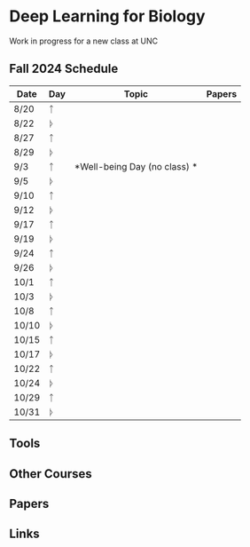 # Deep Learning for Biology
Work in progress for a new class at UNC

## Fall 2024 Schedule

| Date    | Day |       Topic                                                                                       | Papers              | 
|---------|-----|----------------------------------------------------------------------------------------------------|---------------------|
| 8/20    | ᛏ  |      |  | 
| 8/22    | ᚦ   |      |  |  | 
| 8/27    | ᛏ  |        |  |  | 
| 8/29    | ᚦ   |       |  |  | 
| 9/3     | ᛏ         | *Well-being Day (no class) * | | 
| 9/5     | ᚦ          |  |  | 
| 9/10    | ᛏ         |  |  | 
| 9/12    | ᚦ         |  |  | 
| 9/17    | ᛏ        |  |  | 
| 9/19    | ᚦ         |  |  | 
| 9/24    | ᛏ        |  |  | 
| 9/26    | ᚦ        |  |  | 
| 10/1    | ᛏ        |  |  | 
| 10/3    | ᚦ          |  |  | 
| 10/8    | ᛏ        |  |  | 
| 10/10   | ᚦ         |  |  | 
| 10/15   | ᛏ        |  |  | 
| 10/17   | ᚦ         |  |  | 
| 10/22   | ᛏ        |  |  | 
| 10/24   | ᚦ         |  |  | 
| 10/29   | ᛏ        |  |  | 
| 10/31   | ᚦ         |  |  | 

## Tools

## Other Courses

## Papers

## Links
